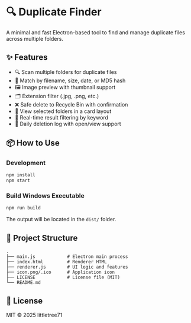 # 🔍 Duplicate Finder

A minimal and fast Electron-based tool to find and manage duplicate files across multiple folders.

## ✨ Features

- 🔍 Scan multiple folders for duplicate files
- 🧠 Match by filename, size, date, or MD5 hash
- 🖼️ Image preview with thumbnail support
- 🗂️ Extension filter (.jpg, .png, etc.)
- ❌ Safe delete to Recycle Bin with confirmation
- 📁 View selected folders in a card layout
- 🔎 Real-time result filtering by keyword
- 📝 Daily deletion log with open/view support

## 📦 How to Use

### Development

```bash
npm install
npm start
```

### Build Windows Executable

```bash
npm run build
```

The output will be located in the `dist/` folder.

## 📁 Project Structure

```
.
├── main.js            # Electron main process
├── index.html         # Renderer HTML
├── renderer.js        # UI logic and features
├── icon.png/.ico      # Application icon
├── LICENSE            # License file (MIT)
└── README.md
```

## 🧾 License

MIT © 2025 littletree71
